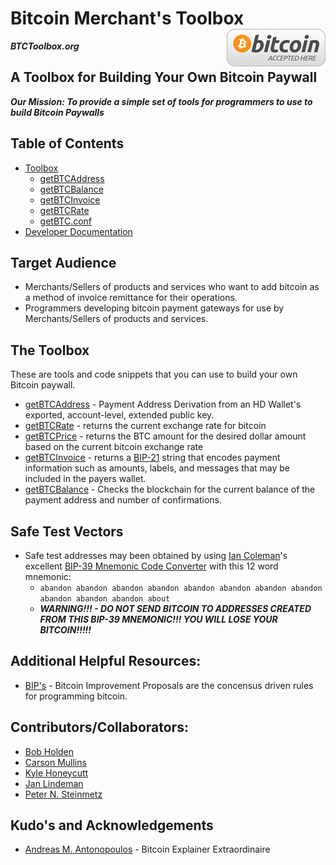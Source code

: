 # Bitcoin Merchant's Toolbox <img src="https://raw.githubusercontent.com/EAWF/EAWF/master/images/BitcoinHere.png" valign=middle align=right />
***BTCToolbox.org***
## A Toolbox for Building Your Own Bitcoin Paywall
***Our Mission: To provide a simple set of tools for programmers to use to build Bitcoin Paywalls***

## Table of Contents
- [Toolbox]
  - [getBTCAddress]
  - [getBTCBalance]
  - [getBTCInvoice]
  - [getBTCRate]
  - [getBTC.conf]
- [Developer Documentation][DevDocs]

## Target Audience
* Merchants/Sellers of products and services who want to add bitcoin as a method of invoice remittance for their operations.
* Programmers developing bitcoin payment gateways for use by Merchants/Sellers of products and services.

## The Toolbox
These are tools and code snippets that you can use to build your own Bitcoin paywall.
* [getBTCAddress] - Payment Address Derivation from an HD Wallet's exported, account-level, extended public key.
* [getBTCRate] - returns the current exchange rate for bitcoin
* [getBTCPrice] - returns the BTC amount for the desired dollar amount based on the current bitcoin exchange rate
* [getBTCInvoice] - returns a [BIP-21] string that encodes payment information such as amounts, labels, and messages that may be included in the payers wallet.
* [getBTCBalance] - Checks the blockchain for the current balance of the payment address and number of confirmations.

## Safe Test Vectors
* Safe test addresses may been obtained by using [Ian Coleman]'s excellent [BIP-39 Mnemonic Code Converter] with this 12 word mnemonic:
  - ```abandon abandon abandon abandon abandon abandon abandon abandon abandon abandon abandon about```
  - ***WARNING!!! - DO NOT SEND BITCOIN TO ADDRESSES CREATED FROM THIS BIP-39 MNEMONIC!!! YOU WILL LOSE YOUR BITCOIN!!!!!***
  
## Additional Helpful Resources:
* [BIP's] - Bitcoin Improvement Proposals are the concensus driven rules for programming bitcoin.

## Contributors/Collaborators:
* [Bob Holden]
* [Carson Mullins]
* [Kyle Honeycutt]
* [Jan Lindeman]
* [Peter N. Steinmetz]

## Kudo's and Acknowledgements
* [Andreas M. Antonopoulos] - Bitcoin Explainer Extraordinaire


[Toolbox]: ./Toolbox/
[getBTCAddress]: ./Toolbox/getBTCAddress/
[getBTCBalance]: ./Toolbox/getBTCBalance/
[getBTCInvoice]: ./Toolbox/getBTCInvoice/
[getBTCPrice]: ./Toolbox/getBTCPrice/
[getBTCRate]: ./Toolbox/getBTCRate/
[getBTC.conf]: ./Toolbox/getBTC.conf/
[DevDocs]: ./Toolbox/docs/
[banner]: ./etc/images/BTCHereBtnS.png
[Bob Holden]: https://github.com/EAWF
[Carson Mullins]: https://github.com/Septem151
[Ian Coleman]: https://github.com/iancoleman
[BIP-39 Mnemonic Code Converter]: https://github.com/iancoleman/bip39
[Jan Lindeman]: https://github.com/rgex
[BitcoinECDSA.php]: https://github.com/BitcoinPHP/BitcoinECDSA.php
[Kyle Honeycutt]: https://github.com/coinables
[Building Bitcoin Websites]:https://www.amazon.com/Building-Bitcoin-Websites-Beginners-Development/dp/153494544X
[Peter N. Steinmetz]: https://github.com/PeterNSteinmetz
[Andreas M. Antonopoulos]: https://aantonop.com/
[Mastering Bitcoin, 2nd Edition]: https://github.com/bitcoinbook
[BIP's]: https://github.com/bitcoin/bips
[BIP-21]: https://github.com/bitcoin/bips/blob/master/bip-0021.mediawiki
[BIP-32]: https://github.com/bitcoin/bips/blob/master/bip-0032.mediawiki
[BIP-39]: https://github.com/bitcoin/bips/blob/master/bip-0039.mediawiki
[BIP-44]: https://github.com/bitcoin/bips/blob/master/bip-0044.mediawiki
[BIP-49]: https://github.com/bitcoin/bips/blob/master/bip-0049.mediawiki
[BIP-84]: https://github.com/bitcoin/bips/blob/master/bip-0084.mediawiki
[BIP-173]: https://github.com/bitcoin/bips/blob/master/bip-0173.mediawiki
[SLIP-0132]: https://github.com/satoshilabs/slips/blob/master/slip-0132.md
